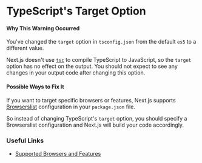 # TypeScript's Target Option

#### Why This Warning Occurred

You've changed the `target` option in `tsconfig.json` from the default `es5` to a different value.

Next.js doesn't use [`tsc`](https://www.typescriptlang.org/docs/handbook/compiler-options.html) to compile TypeScript to JavaScript, so the `target` option has no effect on the output.
You should not expect to see any changes in your output code after changing this option.

#### Possible Ways to Fix It

If you want to target specific browsers or features, Next.js supports [Browserslist](https://browsersl.ist/)
configuration in your `package.json` file.

So instead of changing TypeScript's `target` option, you should specify a Browserslist configuration
and Next.js will build your code accordingly.

### Useful Links

- [Supported Browsers and Features](https://nextjs.org/docs/basic-features/supported-browsers-features)
